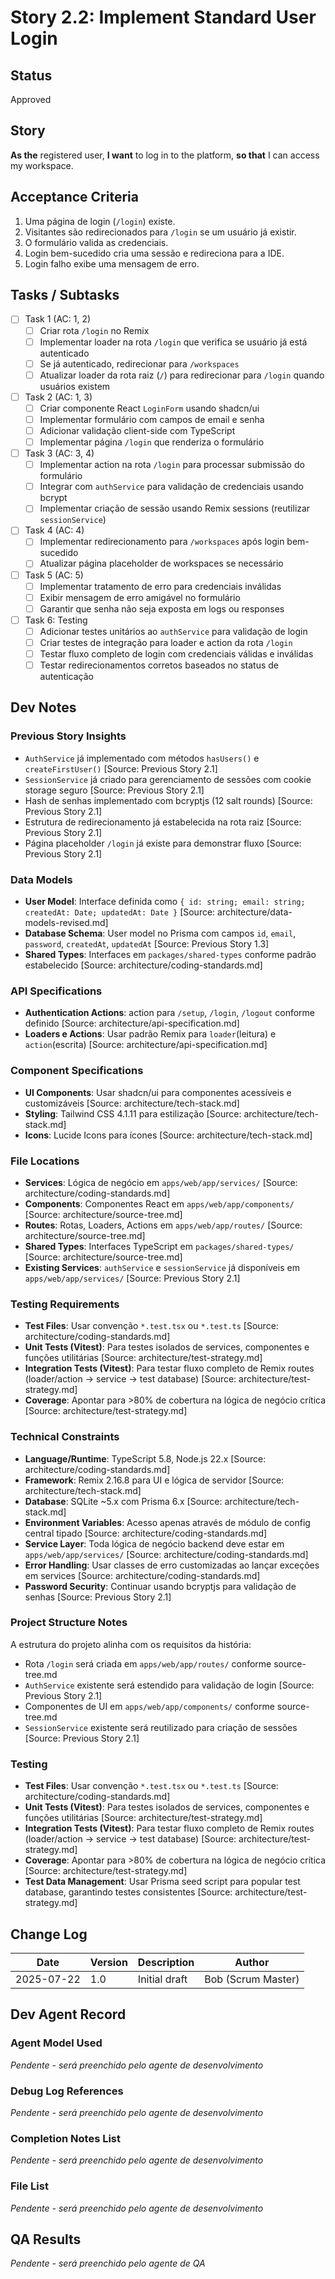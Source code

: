 # Story 2.2: Implement Standard User Login

## Status

Approved

## Story

**As the** registered user,
**I want** to log in to the platform,
**so that** I can access my workspace.

## Acceptance Criteria

1. Uma página de login (`/login`) existe.
2. Visitantes são redirecionados para `/login` se um usuário já existir.
3. O formulário valida as credenciais.
4. Login bem-sucedido cria uma sessão e redireciona para a IDE.
5. Login falho exibe uma mensagem de erro.

## Tasks / Subtasks

- [ ] Task 1 (AC: 1, 2)
  - [ ] Criar rota `/login` no Remix
  - [ ] Implementar loader na rota `/login` que verifica se usuário já está autenticado
  - [ ] Se já autenticado, redirecionar para `/workspaces`
  - [ ] Atualizar loader da rota raiz (`/`) para redirecionar para `/login` quando usuários existem
- [ ] Task 2 (AC: 1, 3)
  - [ ] Criar componente React `LoginForm` usando shadcn/ui
  - [ ] Implementar formulário com campos de email e senha
  - [ ] Adicionar validação client-side com TypeScript
  - [ ] Implementar página `/login` que renderiza o formulário
- [ ] Task 3 (AC: 3, 4)
  - [ ] Implementar action na rota `/login` para processar submissão do formulário
  - [ ] Integrar com `authService` para validação de credenciais usando bcrypt
  - [ ] Implementar criação de sessão usando Remix sessions (reutilizar `sessionService`)
- [ ] Task 4 (AC: 4)
  - [ ] Implementar redirecionamento para `/workspaces` após login bem-sucedido
  - [ ] Atualizar página placeholder de workspaces se necessário
- [ ] Task 5 (AC: 5)
  - [ ] Implementar tratamento de erro para credenciais inválidas
  - [ ] Exibir mensagem de erro amigável no formulário
  - [ ] Garantir que senha não seja exposta em logs ou responses
- [ ] Task 6: Testing
  - [ ] Adicionar testes unitários ao `authService` para validação de login
  - [ ] Criar testes de integração para loader e action da rota `/login`
  - [ ] Testar fluxo completo de login com credenciais válidas e inválidas
  - [ ] Testar redirecionamentos corretos baseados no status de autenticação

## Dev Notes

### Previous Story Insights

- `AuthService` já implementado com métodos `hasUsers()` e `createFirstUser()` [Source: Previous Story 2.1]
- `SessionService` já criado para gerenciamento de sessões com cookie storage seguro [Source: Previous Story 2.1]
- Hash de senhas implementado com bcryptjs (12 salt rounds) [Source: Previous Story 2.1]
- Estrutura de redirecionamento já estabelecida na rota raiz [Source: Previous Story 2.1]
- Página placeholder `/login` já existe para demonstrar fluxo [Source: Previous Story 2.1]

### Data Models

- **User Model**: Interface definida como `{ id: string; email: string; createdAt: Date; updatedAt: Date }` [Source: architecture/data-models-revised.md]
- **Database Schema**: User model no Prisma com campos `id`, `email`, `password`, `createdAt`, `updatedAt` [Source: Previous Story 1.3]
- **Shared Types**: Interfaces em `packages/shared-types` conforme padrão estabelecido [Source: architecture/coding-standards.md]

### API Specifications

- **Authentication Actions**: action para `/setup`, `/login`, `/logout` conforme definido [Source: architecture/api-specification.md]
- **Loaders e Actions**: Usar padrão Remix para `loader`(leitura) e `action`(escrita) [Source: architecture/api-specification.md]

### Component Specifications

- **UI Components**: Usar shadcn/ui para componentes acessíveis e customizáveis [Source: architecture/tech-stack.md]
- **Styling**: Tailwind CSS 4.1.11 para estilização [Source: architecture/tech-stack.md]
- **Icons**: Lucide Icons para ícones [Source: architecture/tech-stack.md]

### File Locations

- **Services**: Lógica de negócio em `apps/web/app/services/` [Source: architecture/coding-standards.md]
- **Components**: Componentes React em `apps/web/app/components/` [Source: architecture/source-tree.md]
- **Routes**: Rotas, Loaders, Actions em `apps/web/app/routes/` [Source: architecture/source-tree.md]
- **Shared Types**: Interfaces TypeScript em `packages/shared-types/` [Source: architecture/source-tree.md]
- **Existing Services**: `authService` e `sessionService` já disponíveis em `apps/web/app/services/` [Source: Previous Story 2.1]

### Testing Requirements

- **Test Files**: Usar convenção `*.test.tsx` ou `*.test.ts` [Source: architecture/coding-standards.md]
- **Unit Tests (Vitest)**: Para testes isolados de services, componentes e funções utilitárias [Source: architecture/test-strategy.md]
- **Integration Tests (Vitest)**: Para testar fluxo completo de Remix routes (loader/action -> service -> test database) [Source: architecture/test-strategy.md]
- **Coverage**: Apontar para >80% de cobertura na lógica de negócio crítica [Source: architecture/test-strategy.md]

### Technical Constraints

- **Language/Runtime**: TypeScript 5.8, Node.js 22.x [Source: architecture/coding-standards.md]
- **Framework**: Remix 2.16.8 para UI e lógica de servidor [Source: architecture/tech-stack.md]
- **Database**: SQLite ~5.x com Prisma 6.x [Source: architecture/tech-stack.md]
- **Environment Variables**: Acesso apenas através de módulo de config central tipado [Source: architecture/coding-standards.md]
- **Service Layer**: Toda lógica de negócio backend deve estar em `apps/web/app/services/` [Source: architecture/coding-standards.md]
- **Error Handling**: Usar classes de erro customizadas ao lançar exceções em services [Source: architecture/coding-standards.md]
- **Password Security**: Continuar usando bcryptjs para validação de senhas [Source: Previous Story 2.1]

### Project Structure Notes

A estrutura do projeto alinha com os requisitos da história:
- Rota `/login` será criada em `apps/web/app/routes/` conforme source-tree.md
- `AuthService` existente será estendido para validação de login [Source: Previous Story 2.1]
- Componentes de UI em `apps/web/app/components/` conforme source-tree.md
- `SessionService` existente será reutilizado para criação de sessões [Source: Previous Story 2.1]

### Testing

- **Test Files**: Usar convenção `*.test.tsx` ou `*.test.ts` [Source: architecture/coding-standards.md]
- **Unit Tests (Vitest)**: Para testes isolados de services, componentes e funções utilitárias [Source: architecture/test-strategy.md]
- **Integration Tests (Vitest)**: Para testar fluxo completo de Remix routes (loader/action -> service -> test database) [Source: architecture/test-strategy.md]
- **Coverage**: Apontar para >80% de cobertura na lógica de negócio crítica [Source: architecture/test-strategy.md]
- **Test Data Management**: Usar Prisma seed script para popular test database, garantindo testes consistentes [Source: architecture/test-strategy.md]

## Change Log

| Date       | Version | Description   | Author             |
| ---------- | ------- | ------------- | ------------------ |
| 2025-07-22 | 1.0     | Initial draft | Bob (Scrum Master) |

## Dev Agent Record

### Agent Model Used

_Pendente - será preenchido pelo agente de desenvolvimento_

### Debug Log References

_Pendente - será preenchido pelo agente de desenvolvimento_

### Completion Notes List

_Pendente - será preenchido pelo agente de desenvolvimento_

### File List

_Pendente - será preenchido pelo agente de desenvolvimento_

## QA Results

_Pendente - será preenchido pelo agente de QA_